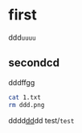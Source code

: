 # first
ddd`uuuu`
## secondcd
dddffgg
```bash
cat 1.txt
rm ddd.png
```
dddd[dd](http://dd.com)dd
test/`test`
